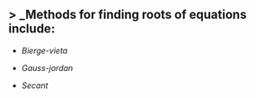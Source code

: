 ## > _Methods for finding roots of equations include:

* _Bierge-vieta_

* _Gauss-jordan_

* _Secant_
